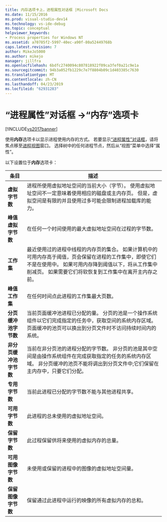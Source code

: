 ```yaml
---
title: 内存选项卡上，进程属性对话框 |Microsoft Docs
ms.date: 11/15/2016
ms.prod: visual-studio-dev14
ms.technology: vs-ide-debug
ms.topic: conceptual
helpviewer_keywords:
- Process properties for Windows NT
ms.assetid: a70785f2-5997-40ec-a90f-80a52449768b
caps.latest.revision: 7
author: MikeJo5000
ms.author: mikejo
manager: jillfra
ms.openlocfilehash: 6bdfc2740094c807818922f09ca3fef0a21c9e1a
ms.sourcegitcommit: 94b3a052fb1229c7e7f8804b09c1d403385c7630
ms.translationtype: MT
ms.contentlocale: zh-CN
ms.lasthandoff: 04/23/2019
ms.locfileid: "62931283"
---
```

# <a name="memory-tab-process-properties-dialog-box"></a>“进程属性”对话框 ->“内存”选项卡
[!INCLUDE[vs2017banner](../includes/vs2017banner.md)]

使用**内存**选项卡以显示进程使用内存的方式。 若要显示[“进程属性”对话框](../debugger/process-properties-dialog-box.md)，请将焦点移至[进程视图](../debugger/processes-view.md)窗口。 选择树中的任何进程节点，然后从“视图”菜单中选择“属性”。  
  
 以下设置位于**内存**选项卡：  
  
|条目|描述|  
|-----------|-----------------|  
|**虚拟字节数**|进程所使用虚拟地址空间的当前大小（字节）。 使用虚拟地址空间不一定意味着使用相应的磁盘或主内存页。 但是，虚拟空间是有限的并且使用过多可能会限制进程加载库的能力。|  
|**峰值虚拟字节数**|在任何一个时间使用的最大虚拟地址空间在过程的字节数。|  
|**工作集**|最近使用过的进程中线程的内存页的集合。 如果计算机中的可用内存高于阈值，页会保留在进程的工作集中，即使它们不是在使用中。 如果可用内存降到阈值以下，将从工作集中削减页。 如果需要它们将软恢复到工作集中在离开主内存之前。|  
|**峰值工作集**|在任何时间点此进程的工作集最大页数。|  
|**分页缓冲池字节数**|当前页面缓冲池进程已分配的量。 分页的池是一个操作系统组件以它们完成指定的任务中，获取空间的系统内存区域。 页面缓冲的池页可以换出到分页文件时不访问持续时间内的系统。|  
|**非分页缓冲池字节数**|当前在非分页池的进程分配的字节数。 非分页的池是其中空间是由操作系统组件在完成获取指定的任务的系统内存区域。 非分页缓冲的池页不能将调出到分页文件中;它们保留在主内存中，只要它们分配。|  
|**专用字节数**|当前此进程已分配的字节数不能与其他进程共享。|  
|**可用字节数**|此进程的总未使用的虚拟地址空间。|  
|**保留字节数**|此过程保留供将来使用的虚拟内存的总量。|  
|**可用图像字节数**|未使用或保留的进程中的图像的虚拟地址空间量。|  
|**保留图像字节数**|保留通过此进程中运行的映像的所有虚拟内存的总和。|
